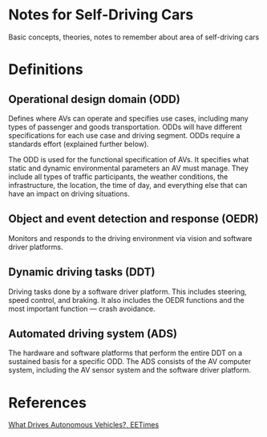 Notes for Self-Driving Cars
==========================
Basic concepts, theories, notes to remember about area of self-driving cars

# Definitions

## Operational design domain (ODD)
Defines where AVs can operate and specifies use cases, including many types of passenger and goods transportation. ODDs will have different specifications for each use case and driving segment. ODDs require a standards effort (explained further below).

The ODD is used for the functional specification of AVs. It specifies what static and dynamic environmental parameters an AV must manage. They include all types of traffic participants, the weather conditions, the infrastructure, the location, the time of day, and everything else that can have an impact on driving situations.

## Object and event detection and response (OEDR)
Monitors and responds to the driving environment via vision and software driver platforms.
## Dynamic driving tasks (DDT)
Driving tasks done by a software driver platform. This includes steering, speed control, and braking. It also includes the OEDR functions and the most important function — crash avoidance.
## Automated driving system (ADS)
The hardware and software platforms that perform the entire DDT on a sustained basis for a specific ODD. The ADS consists of the AV computer system, including the AV sensor system and the software driver platform.


# References
[What Drives Autonomous Vehicles?, EETimes][eetimeslink]

[eetimeslink]: https://www.eetimes.com/what-drives-autonomous-vehicles/?utm_source=newsletter&utm_campaign=link&utm_medium=EETimesDaily-20220406&oly_enc_id=5912G6597689J8Z
